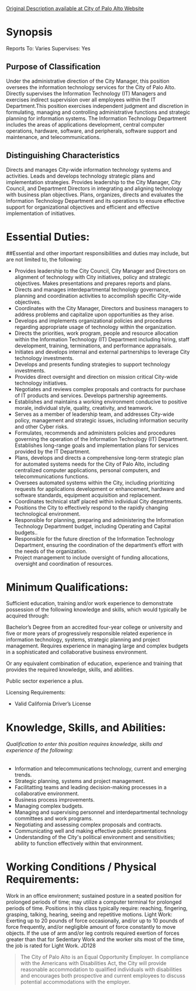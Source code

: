 [Original Description available at City of Palo Alto Website](http://agency.governmentjobs.com/paloaltoca/default.cfm?action=viewclassspec&classSpecID=811660&agency=2138&viewOnly=yes)


Synopsis
========

Reports To:	Varies
Supervises:	Yes

Purpose of Classification
-------------------------

Under the administrative direction of the City Manager, this position oversees the information technology services for the City of Palo Alto. Directly supervises the Information Technology (IT) Managers and exercises indirect supervision over all employees within the IT Department.This position exercises independent judgment and discretion in formulating, managing and controlling administrative functions and strategic planning for information systems. The Information Technology Department includes the areas of applications development, central computer operations, hardware, software, and peripherals, software support and maintenance, and telecommunications.

Distinguishing Characteristics
------------------------------

Directs and manages City-wide information technology systems and activities. Leads and develops technology strategic plans and implementation strategies. Provides leadership to the City Manager, City Council, and Department Directors in integrating and aligning technology with business plan objectives. Plans, organizes, directs and evaluates the Information Technology Department and its operations to ensure effective support for organizational objectives and efficient and effective implementation of initiatives.

Essential Duties:
=================
##Essential and other important responsibilities and duties may include, but are not limited to, the following:

* Provides leadership to the City Council, City Manager and Directors on alignment of technology with City initiatives, policy and strategic objectives. Makes presentations and prepares reports and plans.
* Directs and manages interdepartmental technology governance, planning and coordination activities to accomplish specific City-wide objectives.
* Coordinates with the City Manager, Directors and business managers to address problems and capitalize upon opportunities as they arise.
* Develops and implements organizational policies and procedures regarding appropriate usage of technology within the organization.
* Directs the priorities, work program, people and resource allocation within the Information Technology (IT) Department including hiring, staff development, training, terminations, and performance appraisals.
* Initiates and develops internal and external partnerships to leverage City technology investments.
* Develops and presents funding strategies to support technology investments.
* Provides direct oversight and direction on mission critical City-wide technology initiatives.
* Negotiates and reviews complex proposals and contracts for purchase of IT products and services. Develops partnership agreements.
* Establishes and maintains a working environment conducive to positive morale, individual style, quality, creativity, and teamwork.
* Serves as a member of leadership team, and addresses City-wide policy, management and strategic issues, including information security and other Cyber risks.
* Formulates, recommends and administers policies and procedures governing the operation of the Information Technology (IT) Department. Establishes long-range goals and implementation plans for services provided by the IT Department.
* Plans, develops and directs a comprehensive long-term strategic plan for automated systems needs for the City of Palo Alto, including centralized computer applications, personal computers, and telecommunications functions.
* Oversees automated systems within the City, including prioritizing requests for applications development or enhancement, hardware and software standards, equipment acquisition and replacement.
* Coordinates technical staff placed within individual City departments.
* Positions the City to effectively respond to the rapidly changing technological environment.
* Responsible for planning, preparing and administering the Information Technology Department budget, including Operating and Capital budgets..
* Responsible for the future direction of the Information Technology Department, ensuring the coordination of the department’s effort with the needs of the organization.
* Project management to include oversight of funding allocations, oversight and coordination of resources.

# Minimum Qualifications:
 
Sufficient education, training and/or work experience to demonstrate possession of the following knowledge and skills, which would typically be acquired through:

Bachelor’s Degree from an accredited four-year college or university and five or more years of progressively responsible related experience in information technology, systems, strategic planning and project management. Requires experience in managing large and complex budgets in a sophisticated and collaborative business environment.

Or any equivalent combination of education, experience and training that provides the required knowledge, skills, and abilities.

Public sector experience a plus.

Licensing Requirements:

* Valid California Driver’s License

# Knowledge, Skills, and Abilities:
 
###### Qualification to enter this position requires knowledge, skills and experience of the following:

* Information and telecommunications technology, current and emerging trends.
* Strategic planning, systems and project management.
* Facilitatting teams and leading decision-making processes in a collaborative environment.
* Business process improvements.
* Managing complex budgets.
* Managing and supervising personnel and interdepartmental technology committees and work programs.
* Negotiating and assessing complex proposals and contracts.
* Communicating well and making effective public presentations
* Understanding of the City's political environment and sensitivities; ability to function effectively within that environment.

# Working Conditions / Physical Requirements:
Work in an office environment; sustained posture in a seated position for prolonged periods of time; may utilize a computer terminal for prolonged periods of time.
Positions in this class typically require:  reaching, fingering, grasping, talking, hearing, seeing and repetitive motions.
Light Work: Exerting up to 20 pounds of force occasionally, and/or up to 10 pounds of force frequently, and/or negligible amount of force constantly to move objects.  If the use of arm and/or leg controls required exertion of forces greater than that for Sedentary Work and the worker sits most of the time, the job is rated for Light Work.
JD128

> The City of Palo Alto is an Equal Opportunity Employer. In compliance with the Americans with Disabilities Act, the City will provide reasonable accommodation to qualified individuals with disabilities and encourages both prospective and current employees to discuss potential accommodations with the employer.

